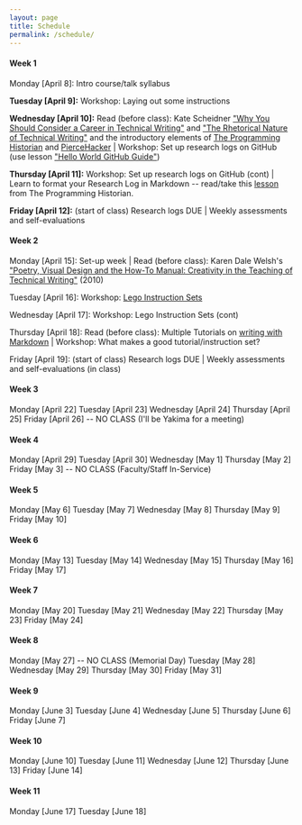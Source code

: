 ```yaml
---
layout: page
title: Schedule
permalink: /schedule/ 
---
```

#### Week 1

Monday [April 8]: Intro course/talk syllabus

**Tuesday [April 9]:** Workshop: Laying out some instructions

**Wednesday [April 10]:** Read (before class): Kate Scheidner ["Why You Should Consider a Career in Technical Writing"](https://www.northeastern.edu/graduate/blog/what-is-technical-writing/) and ["The Rhetorical Nature of Technical Writing"](https://en.wikibooks.org/wiki/Professional_and_Technical_Writing/Rhetoric) and the introductory elements of [The Programming Historian](https://programminghistorian.org/) and [PierceHacker](https://jloan.github.io/pierce-hacker/) | Workshop: Set up research logs on GitHub (use lesson ["Hello World GitHub Guide"](https://guides.github.com/activities/hello-world/))

**Thursday [April 11]:** Workshop: Set up research logs on GitHub (cont) | Learn to format your Research Log in Markdown -- read/take this [lesson](https://programminghistorian.org/en/lessons/getting-started-with-markdown) from The Programming Historian.

**Friday [April 12]:** (start of class) Research logs DUE | Weekly assessments and self-evaluations

#### Week 2

Monday [April 15]: Set-up week | Read (before class): Karen Dale Welsh's ["Poetry, Visual Design and the How-To Manual: Creativity in the Teaching of Technical Writing"](https://ezproxy.pierce.ctc.edu:2057/docview/237307200/fulltext/EA8940D7FEA24DE2PQ/1?accountid=2280) (2010)

Tuesday [April 16]: Workshop: [Lego Instruction Sets](_posts/mini-project1.md_)

Wednesday [April 17]: Workshop: Lego Instruction Sets (cont)

Thursday [April 18]: Read (before class): Multiple Tutorials on [writing with Markdown](https://www.google.com/search?client=firefox-b-1-d&q=writing+with+markdown) | Workshop: What makes a good tutorial/instruction set?

Friday [April 19]: (start of class) Research logs DUE | Weekly assessments and self-evaluations (in class)

#### Week 3

Monday [April 22]
Tuesday [April 23]
Wednesday [April 24]
Thursday [April 25]
Friday [April 26] -- NO CLASS (I'll be Yakima for a meeting)

#### Week 4

Monday [April 29]
Tuesday [April 30]
Wednesday [May 1]
Thursday [May 2]
Friday [May 3] -- NO CLASS (Faculty/Staff In-Service)

#### Week 5

Monday [May 6]
Tuesday [May 7]
Wednesday [May 8]
Thursday [May 9]
Friday [May 10]

#### Week 6

Monday [May 13]
Tuesday [May 14]
Wednesday [May 15]
Thursday [May 16]
Friday [May 17]

#### Week 7

Monday [May 20]
Tuesday [May 21]
Wednesday [May 22]
Thursday [May 23]
Friday [May 24]

#### Week 8

Monday [May 27] -- NO CLASS (Memorial Day)
Tuesday [May 28]
Wednesday [May 29]
Thursday [May 30]
Friday [May 31]

#### Week 9

Monday [June 3]
Tuesday [June 4]
Wednesday [June 5]
Thursday [June 6]
Friday [June 7]

#### Week 10

Monday [June 10]
Tuesday [June 11]
Wednesday [June 12]
Thursday [June 13]
Friday [June 14]

#### Week 11

Monday [June 17]
Tuesday [June 18]


